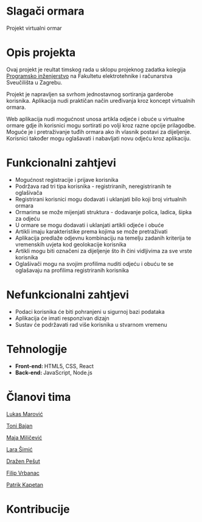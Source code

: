 # Slagači ormara
Projekt virtualni ormar

# Opis projekta
Ovaj projekt je reultat timskog rada u sklopu projeknog zadatka kolegija [Programsko inženjerstvo](https://www.fer.unizg.hr/predmet/proinz) na Fakultetu elektrotehnike i računarstva Sveučilišta u Zagrebu.

Projekt je napravljen sa svrhom jednostavnog sortiranja garderobe korisnika. Aplikacija nudi praktičan način uređivanja kroz koncept virtualnih ormara.

Web aplikacija nudi mogućnost unosa artikla odjeće i obuće u virtualne ormare gdje ih korisnici mogu sortirati po volji kroz razne opcije prilagodbe. Moguće je i pretraživanje tuđih ormara ako ih vlasnik postavi za dijeljenje. Korisnici također mogu oglašavati i nabavljati novu odjeću kroz aplikaciju.

# Funkcionalni zahtjevi
<ul>
  <li>Mogućnost registracije i prijave korisnika</li>
  <li>Podržava rad tri tipa korisnika - registriranih, neregistriranih te oglašivača</li>
  <li>Registrirani korisnici mogu dodavati i uklanjati bilo koji broj virtualnih ormara</li>
  <li>Ormarima se može mijenjati struktura - dodavanje polica, ladica, šipka za odjeću</li>
  <li>U ormare se mogu dodavati i uklanjati artikli odjeće i obuće</li>
  <li>Artikli imaju karakteristike prema kojima se može pretraživati</li>
  <li>Aplikacija predlaže odjevnu kombinaciju na temelju zadanih kriterija te vremenskih uvjeta kod geolokacije korisnika</li>
  <li>Artikli mogu biti označeni za dijeljenje što ih čini vidljivima za sve vrste korisnika</li>
  <li>Oglašivači mogu na svojim profilima nuditi odjeću i obuću te se oglašavaju na profilima registriranih korisnika</li>
</ul>

# Nefunkcionalni zahtjevi
<ul>
  <li>Podaci korisnika će biti pohranjeni u sigurnoj bazi podataka</li>
  <li>Aplikacija će imati responzivan dizajn</li>
  <li>Sustav će podržavati rad više korisnika u stvarnom vremenu</li>
</ul>

# Tehnologije
<ul>
  <li><b>Front-end: </b>HTML5, CSS, React</li>
  <li><b>Back-end: </b>JavaScript, Node.js</li>
</ul>

# Članovi tima 
[Lukas Marović](https://github.com/LukasMarovic)

[Toni Bajan](https://github.com/bajan-bato)

[Maja Miličević](https://github.com/MayaMili)

[Lara Šimić](https://github.com/laralara12)

[Dražen Pešut](https://github.com/DrazenPesut)

[Filip Vrbanac](https://github.com/fvrba95)

[Patrik Kapetan](https://github.com/Patrik556)

# Kontribucije
>
